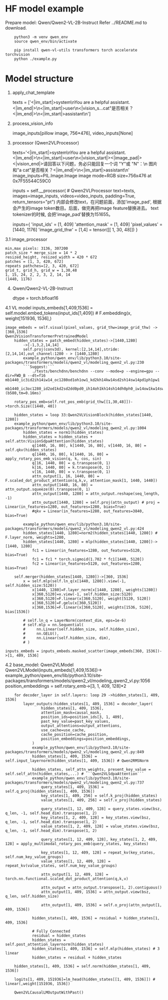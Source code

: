 # HF model example

Prepare model: Qwen/Qwen2-VL-2B-Instruct
Refer ../README.md to download.

```
    python3 -m venv qwen_env
    source qwen_env/bin/activate

    pip install qwen-vl-utils transformers torch accelerate torchvision 
    python ./example.py

```

# Model structure

1. apply_chat_template

    texts = ['<|im_start|>system\nYou are a helpful assistant.<|im_end|>\n<|im_start|>user\n<|vision_s...cat"是否相关？<|im_end|>\n<|im_start|>assistant\n']

2. process_vision_info

    image_inputs[pillow image, 756*476], video_inputs[None]

3. processor (Qwen2VLProcessor)
    <!-- Note, 'image_pad' -->
    texts='<|im_start|>system\nYou are a helpful assistant.<|im_end|>\n<|im_start|>user\n<|vision_start|><|image_pad|><|vision_end|>请回答以下问题，务必只能回复一个词 "Y"或 "N"：\n                        图片和"a cat"是否相关？<|im_end|>\n<|im_start|>assistant\n'
    image_inputs=PIL.Image.Image image mode=RGB size=756x476 at 0x7F55544C59C0

    inputs = self.__processor( # Qwen2VLProcessor
            text=texts, 
            images=image_inputs,
            videos=video_inputs,
            padding=True,
            return_tensors="pt")
        内部会修改text，在问题前面，添加'image_pad', 根据会产生的image token数目。后面，做完再把image feature替换进去。
        text tokenizer的时候, 会把'image_pad'替换为151655。

    inputs={
        'input_ids' = [1, 409]
        'attention_mask' = [1, 409]
        'pixel_values' = [1440, 1176]
        'image_grid_thw' = [1,4] = tensor([[ 1, 30, 48]])
    }

3.1 image_processor

    min,max pixels: 3136, 307200
    patch_size * merge_size = 14 * 2
    resized_height, resized_width = 420 * 672
    patches = [1, 3, 420, 672]
    repeats pathches=[2, 3, 420, 672]
    grid_t, grid_h, grid_w = 1,30,48
    1, 15, 24, 2, 2, 3, 2, 14, 14
    (1440, 1176)

4. Qwen/Qwen2-VL-2B-Instruct

    dtype = torch.bfloat16

4.1 VL model
    inputs_embeds[1,409,1536] = self.model.embed_tokens(input_ids[1,409]) # F.embedding(x, weight[151936, 1536],)

    image_embeds = self.visual(pixel_values, grid_thw=image_grid_thw) -> [360,1536]
    Qwen2VisionTransformerPretrainedModel
        hidden_states = patch_embed(hidden_states)->[1440,1280]
            ->[-1,3,2,14,14]
            self.proj(conv3d), kernel:[2,14,14],stride:[2,14,14],out_channel:1280 - > [1440,1280]
            example_python/qwen_env/lib/python3.10/site-packages/transformers/models/qwen2_vl/modeling_qwen2_vl.py:230
            ```Suggest:```
                ./tests/benchdnn/benchdnn --conv --mode=p --engine=gpu --dir=FWD_B --dt=f16 mb1440_ic3id2ih14iw14_oc1280od1oh1ow1_kd2kh14kw14sd2sh14sw14pd1ph1pw1
                mb1440_ic3oc1280_id2od1kd2sd2dd0pd0_ih14oh1kh14sh14dh0ph0_iw14ow1kw14sw14dw0pw0, (b580,tm=0.16ms)

        rotary_pos_emb=self.rot_pos_emb(grid_thw[[1,30,48]])->torch.Size([1440, 40])

        hidden_states = loop 33:Qwen2VLVisionBlock(hidden_states[1440, 1280])
        example_python/qwen_env/lib/python3.10/site-packages/transformers/models/qwen2_vl/modeling_qwen2_vl.py:1004
            hidden_states = norm1(hidden_states)
            hidden_states = hidden_states + self.attn:VisionSdpaAttention(hidden_states)
                q[1440, 16, 80], k[1440, 16, 80], v[1440, 16, 80] = self.qkv(hidden_states)
                q[1440, 16, 80], k[1440, 16, 80] = apply_rotary_pos_emb_vision(q, k, cos, sin)
                q[16, 1440, 80] = q.transpose(0, 1)
                k[16, 1440, 80] = k.transpose(0, 1)
                v[16, 1440, 80] = v.transpose(0, 1)
                attn_output[1, 16, 1440, 80] = F.scaled_dot_product_attention(q,k,v, attention_mask[1, 1440, 1440])
                attn_output[1440, 16, 80] = attn_output.squeeze(0).transpose(0, 1)
                attn_output[1440, 1280] = attn_output.reshape(seq_length, -1)
                attn_output[1440, 1280] = self.proj(attn_output) # proj = Linear(in_features=1280, out_features=1280, bias=True)
                #qkv = Linear(in_features=1280, out_features=3840, bias=True)

            example_python/qwen_env/lib/python3.10/site-packages/transformers/models/qwen2_vl/modeling_qwen2_vl.py:424
            hidden_states[1440, 1280]=norm2(hidden_states[1440, 1280]) # F.layer_norm, weights=1280,
            hidden_states[1440, 1280] = mlp(hidden_states[1440, 1280])->[1440, 1280]
                fc1 = Linear(in_features=1280, out_features=5120, bias=True)
                fc1 = fc1 * torch.sigmoid(1.702 * fc1[1440, 5120])
                fc2 = Linear(in_features=5120, out_features=1280, bias=True)
        
        self.merger(hidden_states[1440, 1280])->[360, 1536]
            x = self.mlp(self.ln_q(x[1440, 1280]).view(-1, self.hidden_size:5120))
                x[1440, 1280]=F.layer_norm(x[1440, 1280], weights[1280])
                x[360,5120]=x.view(-1, self.hidden_size:5120)
                x[360,5120]=F.linear(x[360,5120], weight[5120, 5120])
                x[360,5120]=F.gelu(x[360,5120])
                x[360,1536]=F.linear(x[360,5120], weights[1536, 5120], bias[1536])

            # self.ln_q = LayerNorm(context_dim, eps=1e-6)
            # self.mlp = nn.Sequential(
            #     nn.Linear(self.hidden_size, self.hidden_size),
            #     nn.GELU(),
            #     nn.Linear(self.hidden_size, dim),
            # )

    inputs_embeds = inputs_embeds.masked_scatter(image_embeds[360, 1536])->[1, 409, 1536]

4.2 base_model: Qwen2VLModel
    Qwen2VLModel(inputs_embeds[1,409,1536])->
    example_python/qwen_env/lib/python3.10/site-packages/transformers/models/qwen2_vl/modeling_qwen2_vl.py:1056
        position_embeddings = self.rotary_emb->[3, 1, 409, 128]*2

        for decoder_layer in self.layers: loop 29 ->hidden_states[1, 409, 1536]
            layer_outputs:hidden_states[1, 409, 1536] = decoder_layer(
                    hidden_states[1, 409, 1536],
                    attention_mask=causal_mask,
                    position_ids=position_ids[3, 1, 409],
                    past_key_value=past_key_values,
                    output_attentions=output_attentions,
                    use_cache=use_cache,
                    cache_position=cache_position,
                    position_embeddings=position_embeddings,
                )
                example_python/qwen_env/lib/python3.10/site-packages/transformers/models/qwen2_vl/modeling_qwen2_vl.py:849
                hidden_states[1, 409, 1536] = self.input_layernorm(hidden_states[1, 409, 1536]) # Qwen2RMSNorm

                hidden_states, self_attn_weights, present_key_value = self.self_attn(hidden_states,...) # ```Qwen2VLSdpaAttention```
                example_python/qwen_env/lib/python3.10/site-packages/transformers/models/qwen2_vl/modeling_qwen2_vl.py:737
                    query_states[1, 409, 1536] = self.q_proj(hidden_states[1, 409, 1536])
                    key_states[1, 409, 256] = self.k_proj(hidden_states)
                    value_states[1, 409, 256] = self.v_proj(hidden_states)

                    query_states[1, 12, 409, 128] = query_states.view(bsz, q_len, -1, self.head_dim).transpose(1, 2)
                    key_states[1, 2, 409, 128] = key_states.view(bsz, q_len, -1, self.head_dim).transpose(1, 2)
                    value_states[1, 2, 409, 128] = value_states.view(bsz, q_len, -1, self.head_dim).transpose(1, 2)

                    query_states[1, 12, 409, 128], key_states[1, 2, 409, 128] = apply_multimodal_rotary_pos_emb(query_states, key_states)

                    key_states[1, 12, 409, 128] = repeat_kv(key_states, self.num_key_value_groups)
                    value_states[1, 12, 409, 128] = repeat_kv(value_states, self.num_key_value_groups)
                    
                    attn_output[1, 12, 409, 128] = torch.nn.functional.scaled_dot_product_attention(q,k,v)

                    attn_output = attn_output.transpose(1, 2).contiguous()
                    attn_output[1, 409, 1536] = attn_output.view(bsz, q_len, self.hidden_size)

                    attn_output[1, 409, 1536] = self.o_proj(attn_output[1, 409, 1536])
                
                hidden_states[1, 409, 1536] = residual + hidden_states[1, 409, 1536]
                
                # Fully Connected
                residual = hidden_states
                hidden_states = self.post_attention_layernorm(hidden_states)
                hidden_states[1, 409, 1536] = self.mlp(hidden_states) # 3 linear
                hidden_states = residual + hidden_states

        hidden_states[1, 409, 1536] = self.norm(hidden_states[1, 409, 1536])

        logits[1, 409, 151936]=lm_head(hidden_states[[1, 409, 1536]]) # linear(,weight[151936, 1536])

        Qwen2VLCausalLMOutputWithPast()